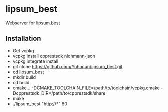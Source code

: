 # lipsum_best
Webserver for lipsum.best


## Installation ##
- Get vcpkg
- vcpkg install cpprestsdk nlohmann-json
- vcpkg integrate install
- git clone https://github.com/Yuhanun/lipsum_best.git
- cd lipsum_best
- mkdir build
- cd build
- cmake .. -DCMAKE_TOOLCHAIN_FILE=/path/to/toolchain/vcpkg.cmake -Dcpprestsdk_DIR=/path/to/cpprestsdk/share
- make
- ./lipsum_best "http://*" 80
